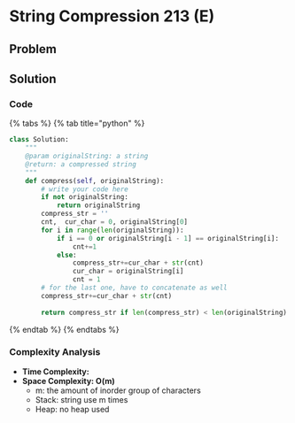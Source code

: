 # String Compression 213 \(E\)

## Problem

## Solution 

### Code

{% tabs %}
{% tab title="python" %}
```python
class Solution:
    """
    @param originalString: a string
    @return: a compressed string
    """
    def compress(self, originalString):
        # write your code here
        if not originalString:
            return originalString
        compress_str = ''
        cnt,  cur_char = 0, originalString[0]
        for i in range(len(originalString)):
            if i == 0 or originalString[i - 1] == originalString[i]:
                cnt+=1
            else:
                compress_str+=cur_char + str(cnt)
                cur_char = originalString[i]
                cnt = 1
        # for the last one, have to concatenate as well
        compress_str+=cur_char + str(cnt)
        
        return compress_str if len(compress_str) < len(originalString) else originalString
```
{% endtab %}
{% endtabs %}

### Complexity Analysis

* **Time Complexity:** 
* **Space Complexity: O\(m\)**
  * m: the amount of inorder group of characters
  * Stack: string use m times
  * Heap: no heap used


